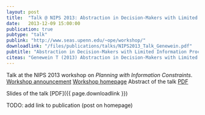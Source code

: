 ```yaml
---
layout: post
title:  "Talk @ NIPS 2013: Abstraction in Decision-Makers with Limited Information Processing Capabilities"
date:   2013-12-09 15:00:00
publication: true
pubtype: "talk"
publink: "http://www.seas.upenn.edu/~ope/workshop/"
downloadlink: "/files/publications/talks/NIPS2013_Talk_Genewein.pdf"
pubtitle: "Abstraction in Decision-Makers with Limited Information Processing Capabilities"
citeas: "Genewein T (2013) Abstraction in Decision-Makers with Limited Information Processing Capabilities, NIPS 2013 workshop on Planning with Information Constraints"
---
```


Talk at the NIPS 2013 workshop on *Planning with Information Constraints*.
[Workshop announcement](https://old.nips.cc/Conferences/2013/Program/event.php?ID=3723)
[Workshop homepage](http://www.seas.upenn.edu/~ope/workshop/)
Abstract of the talk [PDF](http://www.seas.upenn.edu/~ope/workshop/program.pdf)

Slides of the talk [PDF]({{ page.downloadlink }})

TODO: add link to publication (post on homepage)
